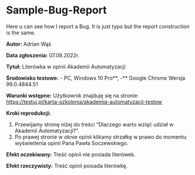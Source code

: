 # Sample-Bug-Report

Here u can see how I report a Bug. It is just typo but the report construction  is the same.

**Autor:** Adrian Wąś

**Data zgłoszenia:** 07.08.2022r.

**Tytuł:** Literówka w opinii Akademii Automatyzacji

**Środowisko testowe:** 
\- PC, Windows 10 Pro**, 
-** Google Chrome     Wersja 99.0.4844.51

**Warunki wstępne:** 
Użytkownik znajduję się na stronie: <https://testuj.pl/karta-szkolenia/akademia-automatyzacji-testow>

**Kroki reprodukcji:**

1. Przewijamy stronę niżej do treści “Dlaczego warto wziąć udział w Akademii Automatyzacji?”.
1. Po prawej stronie w oknie opinii klikamy strzałkę w prawo do momentu wyświetlenia opinii
   Pana Pawła Soczewskiego.



**Efekt oczekiwany:** Treść opinii nie posiada literówek.

**Efekt rzeczywisty:** Treść opinii posiada literówkę.

